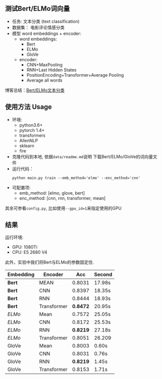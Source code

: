 ## 测试Bert/ELMo词向量
- 任务: 文本分类 (text classification)
- 数据集： 电影评论情感分类
- 模型 word embeddings + encoder:
    - word embeddings:
        - Bert
        - ELMo
        - GloVe
    - encoder:
        - CNN+MaxPooling
        - RNN+Last Hidden States
        - PositionEncoding+Transformer+Average Pooling
        - Average all words

博客总结：[Bert/ELMo文本分类](http://shomy.top/2020/07/06/bert-elmo-cls/)


## 使用方法 Usage
- 环境:
    - python3.6+
    - pytorch 1.4+
    - transformers
    - AllenNLP
    - sklearn
    - fire
- 克隆代码到本地, 依据`data/readme.md`说明 下载Bert/ELMo/GloVe的词向量文件
- 运行代码：
    ```
    python main.py train --emb_method='elmo' --enc_method='cnn'
    ```
- 可配置项:
    - emb_method: [elmo, glove, bert]
    - enc_method: [cnn, rnn, transformer, mean]

其余可参看`config.py`, 比如使用`--gpu_id=1`来指定使用的GPU

## 结果

运行环境:
- GPU: 1080Ti
- CPU: E5 2680 V4

此外，实验中我们将Bert与ELMo的参数固定住. 

| Embedding | Encoder | Acc | Second |
| - | - | - | - |
| **Bert** | MEAN | 0.8031 | 17.98s |
| **Bert** | CNN | 0.8397 | 18.35s |
| **Bert** | RNN | 0.8444 | 18.93s |
| **Bert** | Transformer | **0.8472** | 20.95s |
| *ELMo* | Mean | 0.7572 | 25.05s |
| *ELMo* | CNN | 0.8172 | 25.53s |
| *ELMo* | RNN | **0.8219** | 27.18s |
| *ELMo* | Transformer | 0.8051 | 26.209 |
| GloVe | Mean | 0.8003 | 0.60s |
| GloVe | CNN | 0.8031 | 0.76s |
| GloVe | RNN | **0.8219** | 1.45s |
| GloVe | Transformer | 0.8153 | 1.71s |

